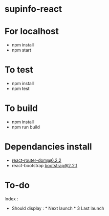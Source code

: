 # supinfo-react

# For localhost
- npm install
- npm start
# To test
- npm install
- npm test
# To build 
- npm install
- npm run build

# Dependancies install

- react-router-dom@6.2.2
- react-bootstrap bootstrap@2.2.1

# To-do

Index :

 - Should display : * Next launch
                    * 3 Last launch
